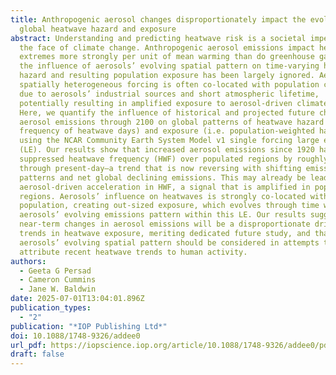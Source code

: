 ```yaml
---
title: Anthropogenic aerosol changes disproportionately impact the evolution of
  global heatwave hazard and exposure
abstract: Understanding and predicting heatwave risk is a societal imperative in
  the face of climate change. Anthropogenic aerosol emissions impact heat
  extremes more strongly per unit of mean warming than do greenhouse gases, but
  the influence of aerosols’ evolving spatial pattern on time-varying heatwave
  hazard and resulting population exposure has been largely ignored. Aerosols’
  spatially heterogeneous forcing is often co-located with population centers
  due to aerosols’ industrial sources and short atmospheric lifetime,
  potentially resulting in amplified exposure to aerosol-driven climate effects.
  Here, we quantify the influence of historical and projected future changes in
  aerosol emissions through 2100 on global patterns of heatwave hazard (i.e. the
  frequency of heatwave days) and exposure (i.e. population-weighted hazard)
  using the NCAR Community Earth System Model v1 single forcing large ensemble
  (LE). Our results show that increased aerosol emissions since 1920 have
  suppressed heatwave frequency (HWF) over populated regions by roughly half
  through present-day—a trend that is now reversing with shifting emission
  patterns and net global declining emissions. This may already be leading to an
  aerosol-driven acceleration in HWF, a signal that is amplified in populated
  regions. Aerosols’ influence on heatwaves is strongly co-located with
  population, creating out-sized exposure, which evolves through time with
  aerosols’ evolving emissions pattern within this LE. Our results suggest that
  near-term changes in aerosol emissions will be a disproportionate driver of
  trends in heatwave exposure, meriting dedicated future study, and that
  aerosols’ evolving spatial pattern should be considered in attempts to
  attribute recent heatwave trends to human activity.
authors:
  - Geeta G Persad
  - Cameron Cummins
  - Jane W. Baldwin
date: 2025-07-01T13:04:01.896Z
publication_types:
  - "2"
publication: "*IOP Publishing Ltd*"
doi: 10.1088/1748-9326/addee0
url_pdf: https://iopscience.iop.org/article/10.1088/1748-9326/addee0/pdf
draft: false
---
```

